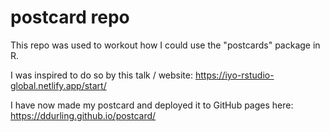 # postcard repo

This repo was used to workout how I could use the "postcards" package in R. 

I was inspired to do so by this talk / website: https://iyo-rstudio-global.netlify.app/start/

I have now made my postcard and deployed it to GitHub pages here: https://ddurling.github.io/postcard/ 

